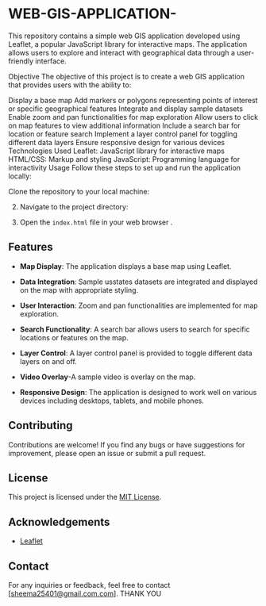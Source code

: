 # WEB-GIS-APPLICATION-
This repository contains a simple web GIS application developed using Leaflet, a popular JavaScript library for interactive maps. The application allows users to explore and interact with geographical data through a user-friendly interface.

Objective
The objective of this project is to create a web GIS application that provides users with the ability to:

Display a base map
Add markers or polygons representing points of interest or specific geographical features
Integrate and display sample datasets
Enable zoom and pan functionalities for map exploration
Allow users to click on map features to view additional information
Include a search bar for location or feature search
Implement a layer control panel for toggling different data layers
Ensure responsive design for various devices
Technologies Used
Leaflet: JavaScript library for interactive maps
HTML/CSS: Markup and styling
JavaScript: Programming language for interactivity
Usage
Follow these steps to set up and run the application locally:

Clone the repository to your local machine:

2. Navigate to the project directory:




3. Open the `index.html` file in your web browser  .

## Features
- **Map Display**: The application displays a base map using Leaflet.

- **Data Integration**: Sample usstates datasets are integrated and displayed on the map with appropriate styling.
- **User Interaction**: Zoom and pan functionalities are implemented for map exploration.
- **Search Functionality**: A search bar allows users to search for specific locations or features on the map.
- **Layer Control**: A layer control panel is provided to toggle different data layers on and off.
- **Video Overlay**-A  sample video is overlay on the map.
- **Responsive Design**: The application is designed to work well on various devices including desktops, tablets, and mobile phones.

## Contributing
Contributions are welcome! If you find any bugs or have suggestions for improvement, please open an issue or submit a pull request.

## License
This project is licensed under the [MIT License](LICENSE).

## Acknowledgements
- [Leaflet](https://leafletjs.com/)

## Contact
For any inquiries or feedback, feel free to contact [sheema25401@gmail.com.com]. THANK YOU



